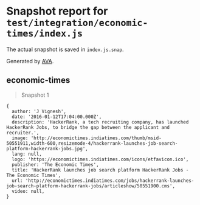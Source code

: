 # Snapshot report for `test/integration/economic-times/index.js`

The actual snapshot is saved in `index.js.snap`.

Generated by [AVA](https://avajs.dev).

## economic-times

> Snapshot 1

    {
      author: 'J Vignesh',
      date: '2016-01-12T17:04:00.000Z',
      description: 'HackerRank, a tech recruiting company, has launched HackerRank Jobs, to bridge the gap between the applicant and recruiter.',
      image: 'http://economictimes.indiatimes.com/thumb/msid-50551911,width-600,resizemode-4/hackerrank-launches-job-search-platform-hackerrank-jobs.jpg',
      lang: null,
      logo: 'https://economictimes.indiatimes.com/icons/etfavicon.ico',
      publisher: 'The Economic Times',
      title: 'HackerRank launches job search platform HackerRank Jobs - The Economic Times',
      url: 'http://economictimes.indiatimes.com/jobs/hackerrank-launches-job-search-platform-hackerrank-jobs/articleshow/50551900.cms',
      video: null,
    }
